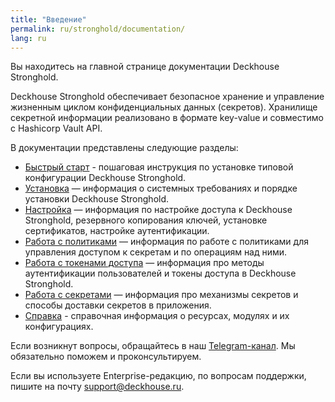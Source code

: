 ```yaml
---
title: "Введение"
permalink: ru/stronghold/documentation/
lang: ru
---
```


Вы находитесь на главной странице документации Deckhouse Stronghold.

Deckhouse Stronghold обеспечивает безопасное хранение и управление жизненным циклом конфиденциальных данных (секретов).
Хранилище секретной информации реализовано в формате key-value и совместимо с Hashicorp Vault API.

В документации представлены следующие разделы:

- [Быстрый старт](/products/stronghold/gs/) - пошаговая инструкция по установке типовой конфигурации Deckhouse Stronghold.
- [Установка](/products/stronghold/documentation/admin/install/requirements.html) — информация о системных требованиях и порядке установки Deckhouse Stronghold.
- [Настройка](/products/stronghold/documentation/admin/platform-management/node-management/node-group.html) — информация по настройке доступа к Deckhouse Stronghold, резервного копирования ключей, установке сертификатов, настройке аутентификации.
- [Работа с политиками](/products/stronghold/documentation/user/concepts/policy.html) — информация по работе с политиками для управления доступом к секретам и по операциям над ними.
- [Работа с токенами доступа](/products/stronghold/documentation/user/auth-methods/token.html) — информация про методы аутентификации пользователей и токены доступа в Deckhouse Stronghold.
- [Работа с секретами](/products/stronghold/documentation/user/secrets-engines/kv/overview.html) — информация про механизмы секретов и способы доставки секретов в приложения.
- [Справка](/products/stronghold/reference/mc.html) - справочная информация о ресурсах, модулях и их конфигурациях.

Если возникнут вопросы, обращайтесь в наш [Telegram-канал](https://t.me/deckhouse_ru).
Мы обязательно поможем и проконсультируем.

Если вы используете Enterprise-редакцию, по вопросам поддержки, пишите на почту&nbsp;<a href="mailto:support@deckhouse.ru">support@deckhouse.ru</a>.
